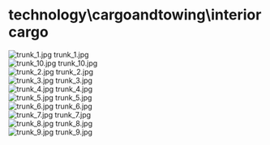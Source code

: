 <h1>technology\cargoandtowing\interiorcargo</h1>
<div class="container text-center">
<div class="row">
<div class="col col-lg-2 col-6">
<img src="https://media.evkx.net/multimedia/technology/cargoandtowing/interiorcargo/trunk_1_xst.jpg" class="img-thumbnail" alt="trunk_1.jpg">
trunk_1.jpg
</div>
<div class="col col-lg-2 col-6">
<img src="https://media.evkx.net/multimedia/technology/cargoandtowing/interiorcargo/trunk_10_xst.jpg" class="img-thumbnail" alt="trunk_10.jpg">
trunk_10.jpg
</div>
<div class="col col-lg-2 col-6">
<img src="https://media.evkx.net/multimedia/technology/cargoandtowing/interiorcargo/trunk_2_xst.jpg" class="img-thumbnail" alt="trunk_2.jpg">
trunk_2.jpg
</div>
<div class="col col-lg-2 col-6">
<img src="https://media.evkx.net/multimedia/technology/cargoandtowing/interiorcargo/trunk_3_xst.jpg" class="img-thumbnail" alt="trunk_3.jpg">
trunk_3.jpg
</div>
<div class="col col-lg-2 col-6">
<img src="https://media.evkx.net/multimedia/technology/cargoandtowing/interiorcargo/trunk_4_xst.jpg" class="img-thumbnail" alt="trunk_4.jpg">
trunk_4.jpg
</div>
<div class="col col-lg-2 col-6">
<img src="https://media.evkx.net/multimedia/technology/cargoandtowing/interiorcargo/trunk_5_xst.jpg" class="img-thumbnail" alt="trunk_5.jpg">
trunk_5.jpg
</div>
<div class="col col-lg-2 col-6">
<img src="https://media.evkx.net/multimedia/technology/cargoandtowing/interiorcargo/trunk_6_xst.jpg" class="img-thumbnail" alt="trunk_6.jpg">
trunk_6.jpg
</div>
<div class="col col-lg-2 col-6">
<img src="https://media.evkx.net/multimedia/technology/cargoandtowing/interiorcargo/trunk_7_xst.jpg" class="img-thumbnail" alt="trunk_7.jpg">
trunk_7.jpg
</div>
<div class="col col-lg-2 col-6">
<img src="https://media.evkx.net/multimedia/technology/cargoandtowing/interiorcargo/trunk_8_xst.jpg" class="img-thumbnail" alt="trunk_8.jpg">
trunk_8.jpg
</div>
<div class="col col-lg-2 col-6">
<img src="https://media.evkx.net/multimedia/technology/cargoandtowing/interiorcargo/trunk_9_xst.jpg" class="img-thumbnail" alt="trunk_9.jpg">
trunk_9.jpg
</div>
</div>
</div>
